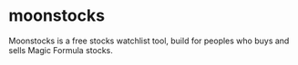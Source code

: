 # moonstocks
Moonstocks is a free stocks watchlist tool, build for peoples who buys and sells Magic Formula stocks.

